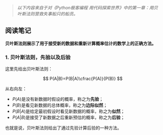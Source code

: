 > *以下内容来自于对《Python极客编程 用代码探索世界》中的第一章：用贝叶斯法则营救失事船只的船员。*

## 阅读笔记

**贝叶斯法则展示了用于接受新的数据和重新计算概率估计的数学上的正确方法。**

### 1. 贝叶斯法则，先验以及后验

这里先给出贝叶斯法则：

$$
P(A|B)=P(B|A)\cfrac{P(A)}{P(B)}
$$

从右向左：

* $P(A)$是没有新数据时假设的概率，称之为**先验**；
* $P(B)$是看见新数据的总体概率，称之为**边际似然**；
* $P(B|A)$是给定最初假设时看见新数据的概率，称之为**似然**；
* $P(A|B)$是接受了新数据之后重新预估的概率，称之为**后验**；

也就是说，贝叶斯法则给出了通过先验计算后验的一种方法。

